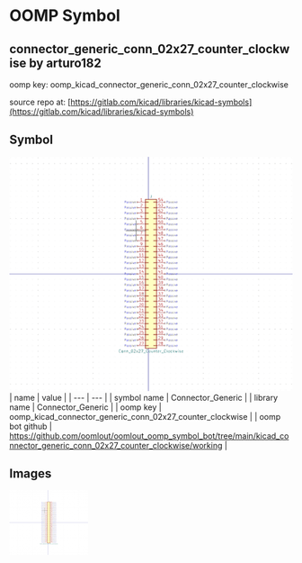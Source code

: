 # OOMP Symbol  
## connector_generic_conn_02x27_counter_clockwise  by arturo182  
  
oomp key: oomp_kicad_connector_generic_conn_02x27_counter_clockwise  
  
source repo at: [https://gitlab.com/kicad/libraries/kicad-symbols](https://gitlab.com/kicad/libraries/kicad-symbols)  
## Symbol  
  
[![working.png](working_600.png)](working.png)  
| name | value | 
| --- | --- | 
| symbol name | Connector_Generic | 
| library name | Connector_Generic | 
| oomp key | oomp_kicad_connector_generic_conn_02x27_counter_clockwise | 
| oomp bot github | https://github.com/oomlout/oomlout_oomp_symbol_bot/tree/main/kicad_connector_generic_conn_02x27_counter_clockwise/working | 
## Images  
  
[![working.png](working_140.png)](working.png)  
